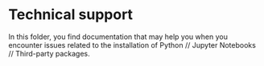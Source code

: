 # Technical support

In this folder, you find documentation that may help you when you encounter issues related to the installation of Python // Jupyter Notebooks // Third-party packages. 
